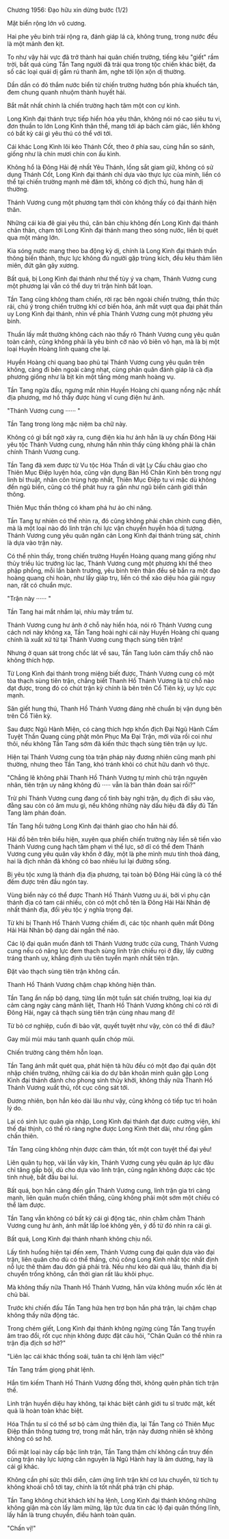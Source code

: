 




Chương 1956: Đạo hữu xin dừng bước (1/2)


Mặt biển rộng lớn vô cương.

Hai phe yêu binh trải rộng ra, đánh giáp lá cà, không trung, trong nước đều là một mảnh đen kịt.

To như vậy hải vực đã trở thành hai quân chiến trường, tiếng kêu "giết" rầm trời, bất quá cùng Tần Tang người đã trải qua trong tộc chiến khác biệt, đa số các loại quái dị gầm rú thanh âm, nghe tới lộn xộn dị thường.

Dần dần có đỏ thắm nước biển từ chiến trường hướng bốn phía khuếch tán, đem chung quanh nhuộm thành huyết hải.

Bắt mắt nhất chính là chiến trường hạch tâm một con cự kình.

Long Kình đại thánh trực tiếp hiển hóa yêu thân, không nói nó cao siêu tu vi, đơn thuần to lớn Long Kình thân thể, mang tới áp bách cảm giác, liền không có bất kỳ cái gì yêu thú có thể với tới.

Cái khác Long Kình lôi kéo Thánh Cốt, theo ở phía sau, cùng hắn so sánh, giống như là chín mươi chín con ấu kình.

Không hổ là Đông Hải đệ nhất Yêu Thánh, lồng sắt giam giữ, không có sử dụng Thánh Cốt, Long Kình đại thánh chỉ dựa vào thực lực của mình, liền có thể tại chiến trường mạnh mẽ đâm tới, không có địch thủ, hung hãn dị thường.

Thánh Vương cung một phương tạm thời còn không thấy có đại thánh hiện thân.

Những cái kia đê giai yêu thú, căn bản chịu không đến Long Kình đại thánh chân thân, chạm tới Long Kình đại thánh mang theo sóng nước, liền bị quét qua một mảng lớn.

Kia sóng nước mang theo ba động kỳ dị, chính là Long Kình đại thánh thần thông biến thành, thực lực không đủ người gặp trùng kích, đều kêu thảm liên miên, đứt gân gãy xương.

Bất quá, bị Long Kình đại thánh như thế tùy ý va chạm, Thánh Vương cung một phương lại vẫn có thể duy trì trận hình bất loạn.

Tần Tang cũng không tham chiến, rời rạc bên ngoài chiến trường, thần thức rải, chú ý trong chiến trường khí cơ biến hóa, ánh mắt vượt qua đại phát thần uy Long Kình đại thánh, nhìn về phía Thánh Vương cung một phương yêu binh.

Thuần lấy mắt thường không cách nào thấy rõ Thánh Vương cung yêu quân toàn cảnh, cũng không phải là yêu binh cỡ nào vô biên vô hạn, mà là bị một loại Huyền Hoàng linh quang che lại.

Huyền Hoàng chi quang bao phủ tại Thánh Vương cung yêu quân trên không, càng đi bên ngoài càng nhạt, cùng phản quân đánh giáp lá cà địa phương giống như là bịt kín một tầng mỏng manh hoàng vụ.

Tần Tang ngửa đầu, ngưng mắt nhìn Huyền Hoàng chi quang nồng nặc nhất địa phương, mơ hồ thấy được hùng vĩ cung điện hư ảnh.

"Thánh Vương cung ······ "

Tần Tang trong lòng mặc niệm ba chữ này.

Không có gì bất ngờ xảy ra, cung điện kia hư ảnh hẳn là uy chấn Đông Hải yêu tộc Thánh Vương cung, nhưng hắn nhìn thấy cũng không phải là chân chính Thánh Vương cung.

Tần Tang đã xem được từ Vu tộc Hóa Thần di vật Ly Cấu châu giao cho Thiên Mục Điệp luyện hóa, cũng vận dụng Bàn Hồ Chân Kinh bên trong ngự linh bí thuật, nhân côn trùng hợp nhất, Thiên Mục Điệp tu vi mặc dù không đến ngũ biến, cũng có thể phát huy ra gần như ngũ biến cảnh giới thần thông.

Thiên Mục thần thông có kham phá hư ảo chi năng.

Tần Tang tự nhiên có thể nhìn ra, đó cũng không phải chân chính cung điện, mà là một loại nào đó linh trận chi lực vận chuyển huyễn hóa dị tượng. Thánh Vương cung yêu quân ngăn cản Long Kình đại thánh trùng sát, chính là dựa vào trận này.

Có thể nhìn thấy, trong chiến trường Huyền Hoàng quang mang giống như thủy triều lúc trướng lúc lạc, Thánh Vương cung một phương khí thế theo phập phồng, mỗi lần bành trướng, yêu binh trên thân đều sẽ bắn ra một đạo hoàng quang chi hoàn, như lấy giáp trụ, liền có thể xảo diệu hóa giải nguy nan, rất có chuẩn mực.

"Trận này ······ "

Tần Tang hai mắt nhắm lại, nhíu mày trầm tư.

Thánh Vương cung hư ảnh ở chỗ này hiển hóa, nói rõ Thánh Vương cung cách nơi này không xa, Tần Tang hoài nghi cái này Huyền Hoàng chi quang chính là xuất xứ từ tại Thánh Vương cung thạch sùng tiên trận!

Nhưng ở quan sát trong chốc lát về sau, Tần Tang luôn cảm thấy chỗ nào không thích hợp.

Từ Long Kình đại thánh trong miệng biết được, Thánh Vương cung có một tòa thạch sùng tiên trận, chẳng biết Thanh Hồ Thánh Vương là từ chỗ nào đạt được, trong đó có chút trận kỳ chính là bên trên Cổ Tiên kỳ, uy lực cực mạnh.

Săn giết hung thú, Thanh Hồ Thánh Vương đáng nhẽ chuẩn bị vận dụng bên trên Cổ Tiên kỳ.

Sau được Ngũ Hành Miện, có càng thích hợp khốn địch Đại Ngũ Hành Cấm Tuyệt Thần Quang cùng phật môn Phục Ma Đại Trận, mới vừa rồi coi như thôi, nếu không Tần Tang sớm đã kiến thức thạch sùng tiên trận uy lực.

Hiện tại Thánh Vương cung tòa trận pháp này đương nhiên cũng mạnh phi thường, nhưng theo Tần Tang, khó tránh khỏi có chút hữu danh vô thực.

"Chẳng lẽ không phải Thanh Hồ Thánh Vương tự mình chủ trận nguyên nhân, tiên trận uy năng không đủ ····· vẫn là bản thân đoán sai rồi?"

Trừ phi Thánh Vương cung đang cố tình bày nghi trận, dụ địch đi sâu vào, đằng sau còn có âm mưu gì, nếu không những này dấu hiệu đã đầy đủ Tần Tang làm phán đoán.

Tần Tang hồi tưởng Long Kình đại thánh giao cho hắn hải đồ.

Hải đồ bên trên biểu hiện, xuyên qua phiến chiến trường này liền sẽ tiến vào Thánh Vương cung hạch tâm phạm vi thế lực, sở dĩ có thể đem Thánh Vương cung yêu quân vây khốn ở đây, một là phe mình mưu tính thoả đáng, hai là địch nhân đã không có bao nhiêu lui lại đường sống.

Bị yêu tộc xưng là thánh địa địa phương, tại toàn bộ Đông Hải cũng là có thể đếm được trên đầu ngón tay.

Vùng biển này có thể được Thanh Hồ Thánh Vương ưu ái, bởi vì phụ cận thánh địa có tam cái nhiều, còn có một chỗ tên là Đông Hải Hải Nhãn đệ nhất thánh địa, đối yêu tộc ý nghĩa trọng đại.

Từ khi bị Thanh Hồ Thánh Vương chiếm đi, các tộc nhanh quên mất Đông Hải Hải Nhãn bộ dạng dài ngắn thế nào.

Các lộ đại quân muốn đánh tới Thánh Vương trước cửa cung, Thánh Vương cung nếu có năng lực đem thạch sùng linh trận chiếu rọi ở đây, lấy cường tráng thanh uy, khẳng định ưu tiên tuyển mạnh nhất tiên trận.

Đặt vào thạch sùng tiên trận không cần.

Thanh Hồ Thánh Vương chậm chạp không hiện thân.

Tần Tang ẩn nấp bộ dạng, từng lần một tuần sát chiến trường, loại kia dự cảm càng ngày càng mãnh liệt, Thanh Hồ Thánh Vương không chỉ có rời đi Đông Hải, ngay cả thạch sùng tiên trận cùng nhau mang đi!

Từ bỏ cơ nghiệp, cuốn đi bảo vật, quyết tuyệt như vậy, còn có thể đi đâu?

Gay mũi mùi máu tanh quanh quẩn chóp mũi.

Chiến trường càng thêm hỗn loạn.

Tần Tang ánh mắt quét qua, phát hiện tả hữu đều có một đạo đại quân đột nhập chiến trường, những cái kia do dự băn khoăn minh quân gặp Long Kình đại thánh đánh cho phong sinh thủy khởi, không thấy nữa Thanh Hồ Thánh Vương xuất thủ, rốt cục công sát tới.

Đương nhiên, bọn hắn kéo dài lâu như vậy, cũng không có tiếp tục trì hoãn lý do.

Lại có sinh lực quân gia nhập, Long Kình đại thánh đạt được cường viện, khí thế đại thịnh, có thể rõ ràng nghe được Long Kình thét dài, như rồng gầm chấn thiên.

Tần Tang cũng không nhịn được cảm thán, tốt một con tuyệt thế đại yêu!

Liên quân tụ họp, vài lần vây kín, Thánh Vương cung yêu quân áp lực đâu chỉ tăng gấp bội, dù cho dựa vào linh trận, cũng ngăn không được các tộc tinh nhuệ, bắt đầu bại lui.

Bất quá, bọn hắn càng đến gần Thánh Vương cung, linh trận gia trì càng mạnh, liên quân muốn chiến thắng, cũng không phải một sớm một chiều có thể làm được.

Tần Tang vẫn không có bất kỳ cái gì động tác, nhìn chằm chằm Thánh Vương cung hư ảnh, ánh mắt lấp loé không yên, ý đồ từ đó nhìn ra cái gì.

Bất quá, Long Kình đại thánh nhanh không chịu nổi.

Lấy tình huống hiện tại đến xem, Thánh Vương cung đại quân dựa vào đại trận, liên quân cho dù có thể thắng, chủ công Long Kình nhất tộc nhất định nỗ lực thê thảm đau đớn giá phải trả. Nếu như kéo dài quá lâu, thánh địa bị chuyển trống không, cần thời gian rất lâu khôi phục.

Mà không thấy nữa Thanh Hồ Thánh Vương, hắn vừa không muốn xốc lên át chủ bài.

Trước khi chiến đấu Tần Tang hứa hẹn trợ bọn hắn phá trận, lại chậm chạp không thấy nữa động tác.

Trong chém giết, Long Kình đại thánh không ngừng cùng Tần Tang truyền âm trao đổi, rốt cục nhịn không được đặt câu hỏi, "Chân Quân có thể nhìn ra trận địa địch sơ hở?"

"Liên lạc cái khác thống soái, tuân ta chi lệnh làm việc!"

Tần Tang trầm giọng phát lệnh.

Hắn tìm kiếm Thanh Hồ Thánh Vương đồng thời, không quên phân tích trận thế.

Linh trận huyền diệu hay không, tại khác biệt cảnh giới tu sĩ trước mặt, kết quả là hoàn toàn khác biệt.

Hóa Thần tu sĩ có thể sơ bộ cảm ứng thiên địa, lại Tần Tang có Thiên Mục Điệp thần thông tương trợ, trong mắt hắn, trận này đương nhiên sẽ không không có sơ hở.

Đối mặt loại này cấp bậc linh trận, Tần Tang thậm chí không cần truy đến cùng trận này lực lượng căn nguyên là Ngũ Hành hay là âm dương, hay là cái gì khác.

Không cần phí sức thôi diễn, cảm ứng linh trận khí cơ lưu chuyển, từ tích tụ không khoái chỗ tới tay, chính là tốt nhất phá trận chi pháp.

Tần Tang không chút khách khí hạ lệnh, Long Kình đại thánh không những không giận mà còn lấy làm mừng, lập tức đưa tin các lộ đại quân thống lĩnh, lấy hắn là trung chuyển, điều hành toàn quân.

"Chấn vị!"




